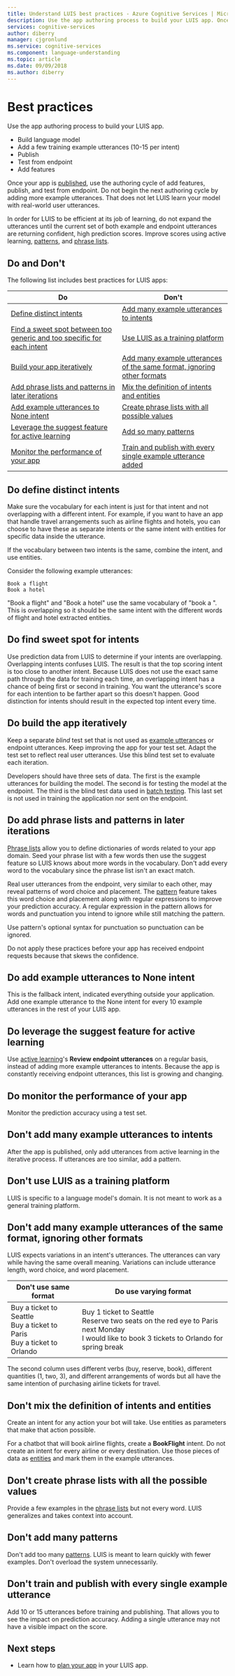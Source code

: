 ```yaml
---
title: Understand LUIS best practices - Azure Cognitive Services | Microsoft Docs
description: Use the app authoring process to build your LUIS app. Once your app is published, use the authoring cycle of add features, publish, and test from endpoint. Do not begin the next authoring cycle by adding more example utterances. That does not let LUIS learn your model with real-world user utterances.
services: cognitive-services
author: diberry
manager: cjgronlund
ms.service: cognitive-services
ms.component: language-understanding
ms.topic: article
ms.date: 09/09/2018
ms.author: diberry
---
```

# Best practices
Use the app authoring process to build your LUIS app. 

* Build language model
* Add a few training example utterances (10-15 per intent)
* Publish 
* Test from endpoint 
* Add features

Once your app is [published](luis-how-to-publish-app.md), use the authoring cycle of add features, publish, and test from endpoint. Do not begin the next authoring cycle by adding more example utterances. That does not let LUIS learn your model with real-world user utterances. 

In order for LUIS to be efficient at its job of learning, do not expand the utterances until the current set of both example and endpoint utterances are returning confident, high prediction scores. Improve scores using active learning, [patterns](luis-concept-patterns.md), and [phrase lists](luis-concept-feature.md). 

## Do and Don't
The following list includes best practices for LUIS apps:

|Do|Don't|
|--|--|
|[Define distinct intents](#do-define-distinct-intents) |[Add many example utterances to intents](#dont-add-many-example-utterances-to-intents) |
|[Find a sweet spot between too generic and too specific for each intent](#do-find-sweet-spot-for-intents)|[Use LUIS as a training platform](#dont-use-luis-as-a-training-platform)|
|[Build your app iteratively](#do-build-the-app-iteratively)|[Add many example utterances of the same format, ignoring other formats](#dont-add-many-example-utterances-of-the-same-format-ignoring-other-formats)|
|[Add phrase lists and patterns in later iterations](#do-add-phrase-lists-and-patterns-in-later-iterations)|[Mix the definition of intents and entities](#dont-mix-the-definition-of-intents-and-entities)|
|[Add example utterances to None intent](#do-add-example-utterances-to-none-intent)|[Create phrase lists with all possible values](#dont-create-phrase-lists-with-all-the-possible-values)|
|[Leverage the suggest feature for active learning](#do-leverage-the-suggest-feature-for-active-learning)|[Add so many patterns](#dont-add-many-patterns)|
|[Monitor the performance of your app](#do-monitor-the-performance-of-your-app)|[Train and publish with every single example utterance added](#dont-train-and-publish-with-every-single-example-utterance)|

## Do define distinct intents
Make sure the vocabulary for each intent is just for that intent and not overlapping with a different intent. For example, if you want to have an app that handle travel arrangements such as airline flights and hotels, you can choose to have these as separate intents or the same intent with entities for specific data inside the utterance.

If the vocabulary between two intents is the same, combine the intent, and use entities. 

Consider the following example utterances:

```
Book a flight
Book a hotel
```

"Book a flight" and "Book a hotel" use the same vocabulary of "book a ". This is overlapping so it should be the same intent with the different words of flight and hotel extracted entities. 

## Do find sweet spot for intents
Use prediction data from LUIS to determine if your intents are overlapping. Overlapping intents confuses LUIS. The result is that the top scoring intent is too close to another intent. Because LUIS does not use the exact same path through the data for training each time, an overlapping intent has a chance of being first or second in training. You want the utterance's score for each intention to be farther apart so this doesn't happen. Good distinction for intents should result in the expected top intent every time. 
 
## Do build the app iteratively
Keep a separate *blind* test set that is not used as [example utterances](luis-concept-utterance.md) or endpoint utterances. Keep improving the app for your test set. Adapt the test set to reflect real user utterances. Use this blind test set to evaluate each iteration. 

Developers should have three sets of data. The first is the example utterances for building the model. The second is for testing the model at the endpoint. The third is the blind test data used in [batch testing](luis-how-to-batch-test.md). This last set is not used in training the application nor sent on the endpoint.  

## Do add phrase lists and patterns in later iterations
[Phrase lists](luis-concept-feature.md) allow you to define dictionaries of words related to your app domain. Seed your phrase list with a few words then use the suggest feature so LUIS knows about more words in the vocabulary. Don't add every word to the vocabulary since the phrase list isn't an exact match. 

Real user utterances from the endpoint, very similar to each other, may reveal patterns of word choice and placement. The [pattern](luis-concept-patterns.md) feature takes this word choice and placement along with regular expressions to improve your prediction accuracy. A regular expression in the pattern allows for words and punctuation you intend to ignore while still matching the pattern. 

Use pattern's optional syntax for punctuation so punctuation can be ignored.

Do not apply these practices before your app has received endpoint requests because that skews the confidence.  

## Do add example utterances to None intent
This is the fallback intent, indicated everything outside your application. Add one example utterance to the None intent for every 10 example utterances in the rest of your LUIS app.

## Do leverage the suggest feature for active learning
Use [active learning](luis-how-to-review-endoint-utt.md)'s **Review endpoint utterances** on a regular basis, instead of adding more example utterances to intents. Because the app is constantly receiving endpoint utterances, this list is growing and changing.

## Do monitor the performance of your app
Monitor the prediction accuracy using a test set. 

## Don't add many example utterances to intents
After the app is published, only add utterances from active learning in the iterative process. If utterances are too similar, add a pattern. 

## Don't use LUIS as a training platform
LUIS is specific to a language model's domain. It is not meant to work as a general training platform. 

## Don't add many example utterances of the same format, ignoring other formats
LUIS expects variations in an intent's utterances. The utterances can vary while having the same overall meaning. Variations can include utterance length, word choice, and word placement. 

|Don't use same format|Do use varying format|
|--|--|
|Buy a ticket to Seattle<br>Buy a ticket to Paris<br>Buy a ticket to Orlando|Buy 1 ticket to Seattle<br>Reserve two seats on the red eye to Paris next Monday<br>I would like to book 3 tickets to Orlando for spring break|

The second column uses different verbs (buy, reserve, book), different quantities (1, two, 3), and different arrangements of words but all have the same intention of purchasing airline tickets for travel. 

## Don't mix the definition of intents and entities
Create an intent for any action your bot will take. Use entities as parameters that make that action possible. 

For a chatbot that will book airline flights, create a **BookFlight** intent. Do not create an intent for every airline or every destination. Use those pieces of data as [entities](luis-concept-entity-types.md) and mark them in the example utterances. 

## Don't create phrase lists with all the possible values
Provide a few examples in the [phrase lists](luis-concept-feature.md) but not every word. LUIS generalizes and takes context into account. 

## Don't add many patterns
Don't add too many [patterns](luis-concept-patterns.md). LUIS is meant to learn quickly with fewer examples. Don't overload the system unnecessarily.

## Don't train and publish with every single example utterance
Add 10 or 15 utterances before training and publishing. That allows you to see the impact on prediction accuracy. Adding a single utterance may not have a visible impact on the score. 

## Next steps

* Learn how to [plan your app](luis-how-plan-your-app.md) in your LUIS app.